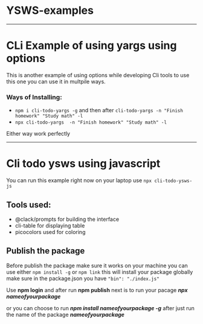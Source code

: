 # YSWS-examples

-----------------------
# CLi Example of using yargs using options

This is another example of using options while developing Cli tools to use this one you can use it in multpile ways.

### Ways of Installing:

- `npm i cli-todo-yargs -g` and then after `cli-todo-yargs -n "Finish homework" "Study math" -l`
- `npx cli-todo-yargs  -n "Finish homework" "Study math" -l`

Either way work perfectly

----------------------------
# Cli todo ysws using javascript
You can run this example right now on your laptop use `npx cli-todo-ysws-js`

## Tools used: 

- @clack/prompts for building the interface
- cli-table for displaying table
- picocolors used for coloring

## Publish the package

Before publish the package make sure it works on your machine you can use either `npm install -g` or `npm link` this will install your package globally make sure in the package.json you have `"bin": "./index.js"`

Use **npm login** and after run **npm publish** next is to run your pacage ***npx nameofyourpackage*** 

or you can choose to run ***npm install nameofyourpackage -g*** after just run the name of the package ***nameofyourpackage*** 


